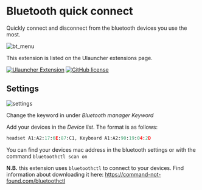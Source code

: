 # Bluetooth quick connect

Quickly connect and disconnect from the bluetooth devices you use the most.

![bt_menu](https://user-images.githubusercontent.com/42439472/164915659-777e0c2e-bb73-4a45-9ae7-63ab21f1808e.png)

This extension is listed on the Ulauncher extensions page. 

[![Ulauncher Extension](https://img.shields.io/badge/Ulauncher-Extension-green.svg?style=for-the-badge)](https://ext.ulauncher.io/-/github-eckhoff42-ulauncher-bluetooth-quick-connect)
[![GitHub license](https://img.shields.io/github/license/brpaz/ulauncher-file-search.svg?style=for-the-badge)](LICENSE)

## Settings
![settings](https://user-images.githubusercontent.com/42439472/164915725-84710383-3d91-47ad-80ed-8a3b20b98bf2.png)


Change the keyword in under *Bluetooth manager Keyword*

Add your devices in the *Device list*. The format is as follows:
```python
headset A1:A2:17:6E:87:C1, Keyboard A1:A2:90:19:04:2D
```
You can find your devices mac address in the bluetooth settings or with the command `bluetoothctl scan on`

**N.B.** this extension uses `bluetoothctl` to connect to your devices. 
Find information about downloading it here: https://command-not-found.com/bluetoothctl
